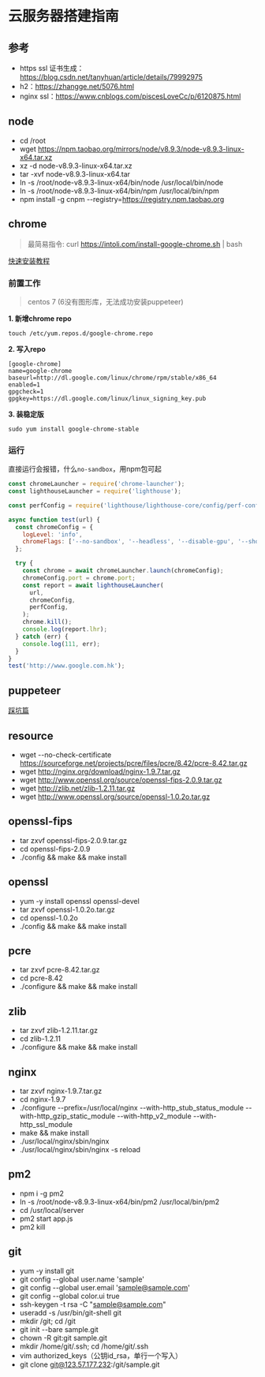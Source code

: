 # 云服务器搭建指南

## 参考
  - https ssl 证书生成：https://blog.csdn.net/tanyhuan/article/details/79992975
  - h2：https://zhangge.net/5076.html
  - nginx ssl：https://www.cnblogs.com/piscesLoveCc/p/6120875.html

## node
  - cd /root
  - wget https://npm.taobao.org/mirrors/node/v8.9.3/node-v8.9.3-linux-x64.tar.xz
  - xz -d node-v8.9.3-linux-x64.tar.xz
  - tar -xvf node-v8.9.3-linux-x64.tar
  - ln -s /root/node-v8.9.3-linux-x64/bin/node /usr/local/bin/node
  - ln -s /root/node-v8.9.3-linux-x64/bin/npm /usr/local/bin/npm
  - npm install -g cnpm --registry=https://registry.npm.taobao.org

## chrome
> 最简易指令: curl https://intoli.com/install-google-chrome.sh | bash

[快速安装教程](https://intoli.com/blog/installing-google-chrome-on-centos/)


### 前置工作
> centos 7 (6没有图形库，无法成功安装puppeteer)

**1. 新增chrome repo**

```
touch /etc/yum.repos.d/google-chrome.repo
```
**2. 写入repo**

```
[google-chrome]
name=google-chrome
baseurl=http://dl.google.com/linux/chrome/rpm/stable/x86_64
enabled=1
gpgcheck=1
gpgkey=https://dl.google.com/linux/linux_signing_key.pub
```

**3. 装稳定版**
```
sudo yum install google-chrome-stable
```
### 运行
直接运行会报错，什么`no-sandbox`，用npm包可起

```js
const chromeLauncher = require('chrome-launcher');
const lighthouseLauncher = require('lighthouse');

const perfConfig = require('lighthouse/lighthouse-core/config/perf-config.js');

async function test(url) {
  const chromeConfig = {
    logLevel: 'info',
    chromeFlags: ['--no-sandbox', '--headless', '--disable-gpu', '--show-paint-rects'],
  };

  try {
    const chrome = await chromeLauncher.launch(chromeConfig);
    chromeConfig.port = chrome.port;
    const report = await lighthouseLauncher(
      url,
      chromeConfig,
      perfConfig,
    );
    chrome.kill();
    console.log(report.lhr);
  } catch (err) {
    console.log(111, err);
  }
}
test('http://www.google.com.hk');
```

## puppeteer
[踩坑篇](https://juejin.im/post/5b99c9ece51d450e51625630)


## resource
  - wget --no-check-certificate https://sourceforge.net/projects/pcre/files/pcre/8.42/pcre-8.42.tar.gz
  - wget http://nginx.org/download/nginx-1.9.7.tar.gz
  - wget http://www.openssl.org/source/openssl-fips-2.0.9.tar.gz
  - wget http://zlib.net/zlib-1.2.11.tar.gz
  - wget http://www.openssl.org/source/openssl-1.0.2o.tar.gz

## openssl-fips
  - tar zxvf openssl-fips-2.0.9.tar.gz
  - cd openssl-fips-2.0.9
  - ./config && make && make install

## openssl
  - yum -y install openssl openssl-devel
  - tar zxvf openssl-1.0.2o.tar.gz
  - cd openssl-1.0.2o
  - ./config && make && make install

## pcre
  - tar zxvf pcre-8.42.tar.gz
  - cd pcre-8.42
  - ./configure && make && make install

## zlib
  - tar zxvf zlib-1.2.11.tar.gz
  - cd zlib-1.2.11
  - ./configure && make && make install

## nginx
  - tar zxvf nginx-1.9.7.tar.gz
  - cd nginx-1.9.7
  - ./configure --prefix=/usr/local/nginx --with-http_stub_status_module --with-http_gzip_static_module --with-http_v2_module --with-http_ssl_module
  - make && make install
  - ./usr/local/nginx/sbin/nginx
  - ./usr/local/nginx/sbin/nginx -s reload

## pm2
  - npm i -g pm2
  - ln -s /root/node-v8.9.3-linux-x64/bin/pm2 /usr/local/bin/pm2
  - cd /usr/local/server
  - pm2 start app.js
  - pm2 kill

## git
  - yum -y install git
  - git config --global user.name 'sample'
  - git config --global user.email 'sample@sample.com'
  - git config --global color.ui true
  - ssh-keygen -t rsa -C "sample@sample.com"
  - useradd -s /usr/bin/git-shell git
  - mkdir /git; cd /git
  - git init --bare sample.git
  - chown -R git:git sample.git
  - mkdir /home/git/.ssh; cd /home/git/.ssh
  - vim authorized_keys（公钥id_rsa，单行一个写入）
  - git clone git@123.57.177.232:/git/sample.git
